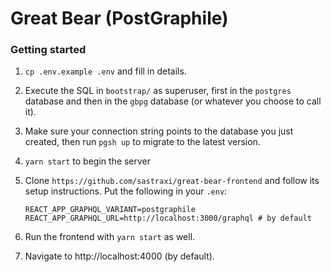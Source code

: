 # Great Bear (PostGraphile)

### Getting started

1. `cp .env.example .env` and fill in details.
2. Execute the SQL in `bootstrap/` as superuser, first in the `postgres` database and then
   in the `gbpg` database (or whatever you choose to call it).
3. Make sure your connection string points to the database you just created,
   then run `pgsh up` to migrate to the latest version.
4. `yarn start` to begin the server
5. Clone `https://github.com/sastraxi/great-bear-frontend` and follow its setup instructions. Put the following in your `.env`:

    ```
    REACT_APP_GRAPHQL_VARIANT=postgraphile
    REACT_APP_GRAPHQL_URL=http://localhost:3000/graphql # by default
    ```
6. Run the frontend with `yarn start` as well.
7. Navigate to http://localhost:4000 (by default).